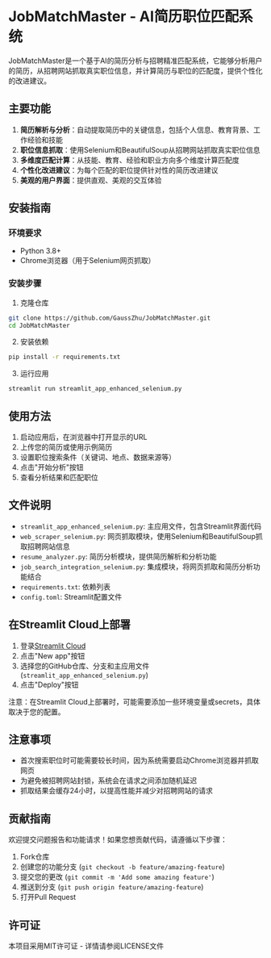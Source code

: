 # JobMatchMaster - AI简历职位匹配系统

JobMatchMaster是一个基于AI的简历分析与招聘精准匹配系统，它能够分析用户的简历，从招聘网站抓取真实职位信息，并计算简历与职位的匹配度，提供个性化的改进建议。

## 主要功能

1. **简历解析与分析**：自动提取简历中的关键信息，包括个人信息、教育背景、工作经验和技能
2. **职位信息抓取**：使用Selenium和BeautifulSoup从招聘网站抓取真实职位信息
3. **多维度匹配计算**：从技能、教育、经验和职业方向多个维度计算匹配度
4. **个性化改进建议**：为每个匹配的职位提供针对性的简历改进建议
5. **美观的用户界面**：提供直观、美观的交互体验

## 安装指南

### 环境要求

- Python 3.8+
- Chrome浏览器（用于Selenium网页抓取）

### 安装步骤

1. 克隆仓库
```bash
git clone https://github.com/GaussZhu/JobMatchMaster.git
cd JobMatchMaster
```

2. 安装依赖
```bash
pip install -r requirements.txt
```

3. 运行应用
```bash
streamlit run streamlit_app_enhanced_selenium.py
```

## 使用方法

1. 启动应用后，在浏览器中打开显示的URL
2. 上传您的简历或使用示例简历
3. 设置职位搜索条件（关键词、地点、数据来源等）
4. 点击"开始分析"按钮
5. 查看分析结果和匹配职位

## 文件说明

- `streamlit_app_enhanced_selenium.py`: 主应用文件，包含Streamlit界面代码
- `web_scraper_selenium.py`: 网页抓取模块，使用Selenium和BeautifulSoup抓取招聘网站信息
- `resume_analyzer.py`: 简历分析模块，提供简历解析和分析功能
- `job_search_integration_selenium.py`: 集成模块，将网页抓取和简历分析功能结合
- `requirements.txt`: 依赖列表
- `config.toml`: Streamlit配置文件

## 在Streamlit Cloud上部署

1. 登录[Streamlit Cloud](https://streamlit.io/cloud)
2. 点击"New app"按钮
3. 选择您的GitHub仓库、分支和主应用文件(`streamlit_app_enhanced_selenium.py`)
4. 点击"Deploy"按钮

注意：在Streamlit Cloud上部署时，可能需要添加一些环境变量或secrets，具体取决于您的配置。

## 注意事项

- 首次搜索职位时可能需要较长时间，因为系统需要启动Chrome浏览器并抓取网页
- 为避免被招聘网站封锁，系统会在请求之间添加随机延迟
- 抓取结果会缓存24小时，以提高性能并减少对招聘网站的请求

## 贡献指南

欢迎提交问题报告和功能请求！如果您想贡献代码，请遵循以下步骤：

1. Fork仓库
2. 创建您的功能分支 (`git checkout -b feature/amazing-feature`)
3. 提交您的更改 (`git commit -m 'Add some amazing feature'`)
4. 推送到分支 (`git push origin feature/amazing-feature`)
5. 打开Pull Request

## 许可证

本项目采用MIT许可证 - 详情请参阅LICENSE文件
